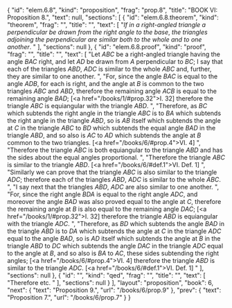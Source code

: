 {
  "id": "elem.6.8",
  "kind": "proposition",
  "frag": "prop.8",
  "title": "BOOK VI: Proposition 8.",
  "text": null,
  "sections": [
    {
      "id": "elem.6.8.theorem",
      "kind": "theorem",
      "frag": "",
      "title": "",
      "text": [
        "<var>If in a right-angled triangle a perpendicular be drawn from the right angle to the base</var>, <var>the triangles adjoining the perpendicular are similar both to the whole and to one another</var>. "
      ],
      "sections": null
    },
    {
      "id": "elem.6.8.proof",
      "kind": "proof",
      "frag": "",
      "title": "",
      "text": [
        "Let <var>ABC</var> be a right-angled triangle having the angle <var>BAC</var> right, and let <var>AD</var> be drawn from <var>A</var> perpendicular to <var>BC</var>; I say that each of the triangles <var>ABD</var>, <var>ADC</var> is similar to the whole <var>ABC</var> and, further, they are similar to one another. ",
        "For, since the angle <var>BAC</var> is equal to the angle <var>ADB</var>, for each is right, and the angle at <var>B</var> is common to the two triangles <var>ABC</var> and <var>ABD</var>, therefore the remaining angle <var>ACB</var> is equal to the remaining angle <var>BAD</var>; [<a href=\"/books/1/#prop.32\">I. 32</a>]  therefore the triangle <var>ABC</var> is equiangular with the triangle <var>ABD</var>. ",
        "Therefore, as <var>BC</var> which subtends the right angle in the triangle <var>ABC</var> is to <var>BA</var> which subtends the right angle in the triangle <var>ABD</var>, so is <var>AB</var> itself which subtends the angle at <var>C</var> in the triangle <var>ABC</var> to <var>BD</var> which subtends the equal angle <var>BAD</var> in the triangle <var>ABD</var>, and so also is <var>AC</var> to <var>AD</var> which subtends the angle at <var>B</var> common to the two triangles. [<a href=\"/books/6/#prop.4\">VI. 4</a>] ",
        "Therefore the triangle <var>ABC</var> is both equiangular to the triangle <var>ABD</var> and has the sides about the equal angles proportional. ",
        "Therefore the triangle <var>ABC</var> is similar to the triangle <var>ABD</var>. [<a href=\"/books/6/#def.1\">VI. Def. 1</a>] ",
        "Similarly we can prove that the triangle <var>ABC</var> is also similar to the triangle <var>ADC</var>; therefore each of the triangles <var>ABD</var>, <var>ADC</var> is similar to the whole <var>ABC</var>. ",
        "I say next that the triangles <var>ABD</var>, <var>ADC</var> are also similar to one another. ",
        "For, since the right angle <var>BDA</var> is equal to the right angle <var>ADC</var>, and moreover the angle <var>BAD</var> was also proved equal to the angle at <var>C</var>, therefore the remaining angle at <var>B</var> is also equal to the remaining angle <var>DAC</var>; [<a href=\"/books/1/#prop.32\">I. 32</a>] therefore the triangle <var>ABD</var> is equiangular with the triangle <var>ADC</var>. ",
        "Therefore, as <var>BD</var> which subtends the angle <var>BAD</var> in the triangle <var>ABD</var> is to <var>DA</var> which subtends the angle at <var>C</var> in the triangle <var>ADC</var> equal to the angle <var>BAD</var>, so is <var>AD</var> itself which subtends the angle at <var>B</var> in the triangle <var>ABD</var> to <var>DC</var> which subtends the angle <var>DAC</var> in the triangle <var>ADC</var> equal to the angle at <var>B</var>, and so also is <var>BA</var> to <var>AC</var>, these sides subtending the right angles; [<a href=\"/books/6/#prop.4\">VI. 4</a>] therefore the triangle <var>ABD</var> is similar to the triangle <var>ADC</var>. [<a href=\"/books/6/#def.1\">VI. Def. 1</a>] "
      ],
      "sections": null
    },
    {
      "id": "",
      "kind": "qed",
      "frag": "",
      "title": "",
      "text": [
        "Therefore etc. "
      ],
      "sections": null
    }
  ],
  "layout": "proposition",
  "book": 6,
  "next": {
    "text": "Proposition 9.",
    "url": "/books/6/prop.9"
  },
  "prev": {
    "text": "Proposition 7.",
    "url": "/books/6/prop.7"
  }
}
